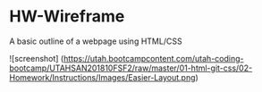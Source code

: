 # HW-Wireframe

A basic outline of a webpage using HTML/CSS

![screenshot] 
(https://utah.bootcampcontent.com/utah-coding-bootcamp/UTAHSAN201810FSF2/raw/master/01-html-git-css/02-Homework/Instructions/Images/Easier-Layout.png)
